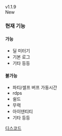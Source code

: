<div class="rounded-md flex space-x-2 items-center">
  <div class="text-lg font-semibold text-white">
    v1.1.9
  </div>
  <div class="bg-accent-500 px-2 font-medium rounded-md text-white">
    New
  </div>
</div>

### 현재 기능
#### 가능
- 딜 미터기
- 기본 로그
- 기타 등등
#### 불가능
- 파티/셀프 버프 가동시간
- rdps
- 쉴드
- 무력
- 아이덴티티
- 기타 등등


[디스코드](https://discord.gg/ybujC3sjMy)
